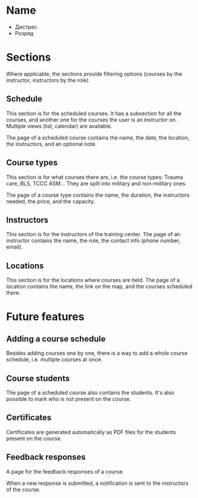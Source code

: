 # Name

- Дистрес
- Розряд

# Sections

Where applicable, the sections provide filtering options (courses by the 
instructor, instructors by the role).

## Schedule

This section is for the scheduled courses. It has a subsection for all the 
courses, and another one for the courses the user is an instructor on.
Multiple views (list, calendar) are available.

The page of a scheduled course contains the name, the date, the location, 
the instructors, and an optional note. 

## Course types

This section is for what courses there are, i.e. the course types: Trauma care, 
BLS, TCCC ASM... They are split into military and non-military ones.

The page of a course type contains the name, the duration, the instructors 
needed, the price, and the capacity.

## Instructors

This section is for the instructors of the training center. The page of an 
instructor contains the name, the role, the contact info (phone number, email).

## Locations

This section is for the locations where courses are held. The page of a location 
contains the name, the link on the map, and the courses scheduled there.

# Future features

## Adding a course schedule

Besides adding courses one by one, there is a way to add a whole course schedule, 
i.e. multiple courses at once.

## Course students

The page of a scheduled course also contains the students. It's also possible 
to mark who is not present on the course.

## Certificates

Certificates are generated automatically as PDF files for the students present 
on the course.

## Feedback responses

A page for the feedback responses of a course.

When a new response is submitted, a notification is sent to the instructors of 
the course.
